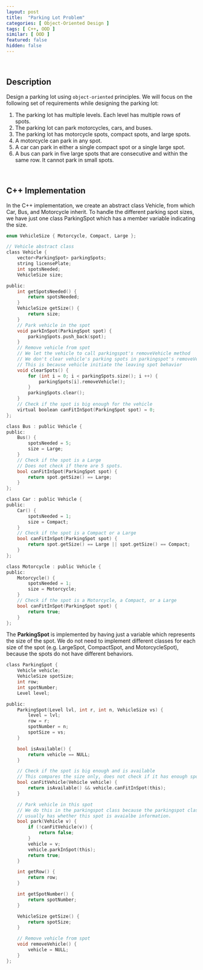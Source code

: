 ```yaml
---
layout: post
title:  "Parking Lot Problem"
categories: [ Object-Oriented Design ]
tags: [ C++, OOD ]
similar: [ OOD ]
featured: false
hidden: false
---
```


<br />

## Description

Design a parking lot using `object-oriented` principles. We will focus on the following set of requirements while designing the parking lot:
1. The parking lot has multiple levels. Each level has multiple rows of spots.
2. The parking lot can park motorcycles, cars, and buses.
3. The parking lot has motorcycle spots, compact spots, and large spots.
4. A motorcycle can park in any spot.
5. A car can park in either a single compact spot or a single large spot.
5. A bus can park in five large spots that are consecutive and within the same row. It cannot park in small spots.


<br />

## C++ Implementation

In the C++ implementation, we create an abstract class Vehicle, from which Car, Bus, and Motorcycle inherit. To handle the different parking spot sizes, we have just one class ParkingSpot which has a member variable indicating the size.

```c
enum VehicleSize { Motorcycle, Compact, Large };

// Vehicle abstract class
class Vehicle {
    vector<ParkingSpot> parkingSpots;
    string licensePlate;
    int spotsNeeded;
    VehicleSize size;

public:
    int getSpotsNeeded() {
        return spotsNeeded;
    }
    VehicleSize getSize() {
        return size;
    }
    // Park vehicle in the spot
    void parkInSpot(ParkingSpot spot) {
        parkingSpots.push_back(spot);
    }
    // Remove vehicle from spot
    // We let the vehicle to call parkingspot's removeVehicle method
    // We don't clear vehicle's parking spots in parkingspot's removeVehicle function
    // This is because vehicle initiate the leaving spot behavior
    void clearSpots() {
        for (int i = 0; i < parkingSpots.size(); i ++) {
            parkingSpots[i].removeVehicle();
        }
        parkingSpots.clear();
    }
    // Check if the spot is big enough for the vehicle
    virtual boolean canFitInSpot(ParkingSpot spot) = 0;
};

class Bus : public Vehicle {
public:
    Bus() {
        spotsNeeded = 5;
        size = Large;
    }
    // Check if the spot is a Large 
    // Does not check if there are 5 spots.
    bool canFitInSpot(ParkingSpot spot) {
        return spot.getSize() == Large;
    }
};

class Car : public Vehicle {
public:
    Car() {
        spotsNeeded = 1;
        size = Compact;
    }
    // Check if the spot is a Compact or a Large
    bool canFitInSpot(ParkingSpot spot) {
        return spot.getSize() == Large || spot.getSize() == Compact;
    }
};

class Motorcycle : public Vehicle {
public:
    Motorcycle() {
        spotsNeeded = 1;
        size = Motorcycle;
    }
    // Check if the spot is a Motorcycle, a Compact, or a Large
    bool canFitInSpot(ParkingSpot spot) {
        return true;
    }
};
```

The **ParkingSpot** is implemented by having just a variable which represents the size of the spot. We do not need to implement different classes for each size of the spot (e.g. LargeSpot, CompactSpot, and MotorcycleSpot), because the spots do not have different behaviors.

```c
class ParkingSpot {
    Vehicle vehicle;
    VehicleSize spotSize;
    int row;
    int spotNumber;
    Level level;

public:
    ParkingSpot(Level lvl, int r, int n, VehicleSize vs) {
        level = lvl;
        row = r;
        spotNumber = n;
        spotSize = vs;
    }

    bool isAvailable() {
        return vehicle == NULL;
    }

    // Check if the spot is big enough and is available
    // This compares the size only, does not check if it has enough spots
    bool canFitVehicle(Vehicle vehicle) {
        return isAvailable() && vehicle.canFitInSpot(this);
    }

    // Park vehicle in this spot
    // We do this in the parkingspot class because the parkingspot class
    // usually has whether this spot is avaialbe information. 
    bool park(Vehicle v) {
        if (!canFitVehicle(v)) {
            return false;
        }
        vehicle = v;
        vehicle.parkInSpot(this);
        return true;
    }

    int getRow() {
        return row;
    }

    int getSpotNumber() {
        return spotNumber;
    }

    VehicleSize getSize() {
        return spotSize;
    }

    // Remove vehicle from spot
    void removeVehicle() {
        vehicle = NULL;
    }
};
```




